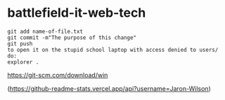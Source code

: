 # battlefield-it-web-tech
```
git add name-of-file.txt
git commit -m"The purpose of this change"
git push
to open it on the stupid school laptop with access denied to users/ do:
explorer .
```
https://git-scm.com/download/win

(https://github-readme-stats.vercel.app/api?username=Jaron-Wilson)
